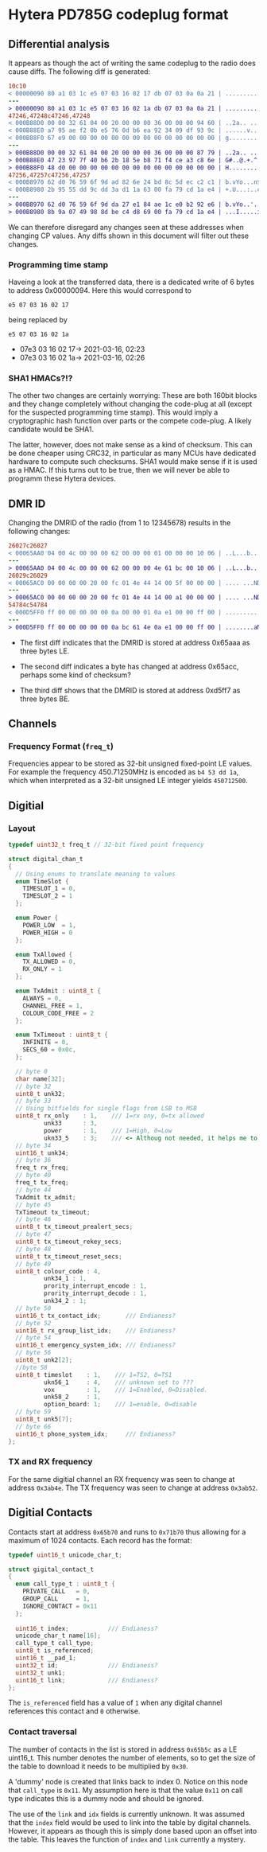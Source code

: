 # Hytera PD785G codeplug format

## Differential analysis

It appears as though the act of writing the same codeplug to the radio does
cause diffs. The following diff is generated:

```diff
10c10
< 00000090 80 a1 03 1c e5 07 03 16 02 17 db 07 03 0a 0a 21 | ...............!
---
> 00000090 80 a1 03 1c e5 07 03 16 02 1a db 07 03 0a 0a 21 | ...............!
47246,47248c47246,47248
< 000B88D0 00 00 32 61 04 00 20 00 00 00 36 00 00 00 94 60 | ..2a.. ...6....`
< 000B88E0 a7 95 ae f2 0b e5 76 0d b6 ea 92 34 09 df 93 9c | ......v....4....
< 000B88F0 67 e9 00 00 00 00 00 00 00 00 00 00 00 00 00 00 | g...............
---
> 000B88D0 00 00 32 61 04 00 20 00 00 00 36 00 00 00 87 79 | ..2a.. ...6....y
> 000B88E0 47 23 97 7f 40 b6 2b 18 5e b8 71 f4 ce a3 c8 6e | G#..@.+.^.q....n
> 000B88F0 48 d0 00 00 00 00 00 00 00 00 00 00 00 00 00 00 | H...............
47256,47257c47256,47257
< 000B8970 62 d0 76 59 6f 9d ad 82 6e 24 bd 8c 5d ec c2 c1 | b.vYo...n$..]...
< 000B8980 2b 95 55 dd 9c dd 3a d1 1a 63 00 fa 79 cd 1a e4 | +.U...:..c..y...
---
> 000B8970 62 d0 76 59 6f 9d da 27 e1 84 ae 1c e0 b2 92 e6 | b.vYo..'........
> 000B8980 8b 9a 07 49 98 8d be c4 d8 69 00 fa 79 cd 1a e4 | ...I.....i..y...
```

We can therefore disregard any changes seen at these addresses when changing CP
values.  Any diffs shown in this document will filter out these changes.

### Programming time stamp 
Haveing a look at the transferred data, there is a dedicated write of 6 bytes to address 
0x00000094. Here this would correspond to 
```
e5 07 03 16 02 17
```
being replaced by 
```
e5 07 03 16 02 1a
```
 - 07e3 03 16 02 17-> 2021-03-16, 02:23
 - 07e3 03 16 02 1a-> 2021-03-16, 02:26

### SHA1 HMACs?!?
The other two changes are certainly worrying: These are both 160bit blocks and they change completely without changing the code-plug at all (except for the suspected programming time stamp). This would imply a cryptographic hash function over parts or the compete code-plug. A likely candidate would be SHA1. 

The latter, however, does not make sense as a kind of checksum. This can be done cheaper using CRC32, in particular as many MCUs have dedicated hardware to compute such checksums. SHA1 would make sense if it is used as a HMAC. If this turns out to be true, then we will never be able to programm these Hytera devices.


## DMR ID

Changing the DMRID of the radio (from 1 to 12345678) results in the following
changes:

```diff
26027c26027
< 00065AA0 04 00 4c 00 00 00 62 00 00 00 01 00 00 00 10 06 | ..L...b.........
---
> 00065AA0 04 00 4c 00 00 00 62 00 00 00 4e 61 bc 00 10 06 | ..L...b...Na....
26029c26029
< 00065AC0 00 00 00 00 20 00 fc 01 4e 44 14 00 5f 00 00 00 | .... ...ND.._...
---
> 00065AC0 00 00 00 00 20 00 fc 01 4e 44 14 00 a1 00 00 00 | .... ...ND......
54784c54784
< 000D5FF0 ff 00 00 00 00 00 0a 00 00 01 0a e1 00 00 ff 00 | ................
---
> 000D5FF0 ff 00 00 00 00 00 0a bc 61 4e 0a e1 00 00 ff 00 | ........aN......

``` 

- The first diff indicates that the DMRID is stored at address 0x65aaa as three
  bytes LE.
  
- The second diff indicates a byte has changed at address 0x65acc, perhaps some
  kind of checksum?
  
- The third diff shows that the DMRID is stored at address 0xd5ff7 as three
  bytes BE.

## Channels
### Frequency Format (`freq_t`)

Frequencies appear to be stored as 32-bit unsigned fixed-point LE values. For
example the frequency 450.71250MHz is encoded as `b4 53 dd 1a`, which when
interpreted as a 32-bit unsigned LE integer yields `450712500`.

## Digitial
### Layout

```c
typedef uint32_t freq_t // 32-bit fixed point frequency

struct digital_chan_t
{
  // Using enums to translate meaning to values
  enum TimeSlot {
    TIMESLOT_1 = 0,
    TIMESLOT_2 = 1
  };

  enum Power {
    POWER_LOW  = 1,
    POWER_HIGH = 0
  };

  enum TxAllowed {
    TX_ALLOWED = 0,
    RX_ONLY = 1
  };

  enum TxAdmit : uint8_t {
    ALWAYS = 0,
    CHANNEL_FREE = 1,
    COLOUR_CODE_FREE = 2
  };

  enum TxTimeout : uint8_t {
    INFINITE = 0,
    SECS_60 = 0x0c,
  };

  // byte 0
  char name[32];
  // byte 32
  uint8_t unk32;
  // byte 33
  // Using bitfields for single flags from LSB to MSB
  uint8_t rx_only    : 1,    /// 1=rx ony, 0=tx allowed
          unk33      : 3,
          power      : 1,    /// 1=High, 0=Low
          ukn33_5    : 3;    /// <- Althoug not needed, it helps me to check whether I've got them all.
  // byte 34
  uint16_t unk34;
  // byte 36
  freq_t rx_freq;
  // byte 40
  freq_t tx_freq;
  // byte 44
  TxAdmit tx_admit; 
  // byte 45
  TxTimeout tx_timeout;
  // byte 46
  uint8_t tx_timeout_prealert_secs;
  // byte 47
  uint8_t tx_timeout_rekey_secs;
  // byte 48
  uint8_t tx_timeout_reset_secs;
  // byte 49
  uint8_t colour_code : 4,
          unk34_1 : 1,
          prority_interrupt_encode : 1,
          prority_interrupt_decode : 1,
          unk34_2 : 1;
  // byte 50
  uint16_t tx_contact_idx;       /// Endianess?
  // byte 52
  uint16_t rx_group_list_idx;    /// Endianess?
  // byte 54
  uint16_t emergency_system_idx; /// Endianess?
  // byte 56
  uint8_t unk2[2];
  //byte 58
  uint8_t timeslot    : 1,    /// 1=TS2, 0=TS1
          ukn56_1     : 4,    /// unknown set to ???
          vox         : 1,    /// 1=Enabled, 0=Disabled.
          unk58_2     : 1,
          option_board: 1;    /// 1=enable, 0=disable
  // byte 59
  uint8_t unk5[7];
  // byte 66
  uint16_t phone_system_idx;     /// Endianess?
};
```

### TX and RX frequency

For the same digitial channel an RX frequency was seen to change at address
`0x3ab4e`. The TX frequency was seen to change at address `0x3ab52`.

## Digitial Contacts

Contacts start at address `0x65b70` and runs to `0x71b70` thus allowing for a
maximum of 1024 contacts. Each record has the format:

```c
typedef uint16_t unicode_char_t;

struct gigital_contact_t
{
  enum call_type_t : uint8_t {
    PRIVATE_CALL   = 0,
    GROUP_CALL     = 1,
    IGNORE_CONTACT = 0x11
  };
  
  uint16_t index;           /// Endianess?
  unicode_char_t name[16];
  call_type_t call_type;    
  uint8_t is_referenced;
  uint16_t __pad_1;
  uint32_t id;              /// Endianess?
  uint32_t unk1;
  uint16_t link;            /// Endianess?
};

```

The `is_referenced` field has a value of `1` when any digital channel references
this contact and `0` otherwise.

### Contact traversal

The number of contacts in the list is stored in address `0x65b5c` as a LE
uint16_t. This number denotes the number of elements, so to get the size of the
table to download it needs to be multiplied by `0x30`.

A 'dummy' node is created that links back to index 0. Notice on this node that
`call_type` is `0x11`. My assumption here is that the value `0x11` on call type
indicates this is a dummy node and should be ignored.

The use of the `link` and `idx` fields is currently unknown. It was assumed that
the `index` field would be used to link into the table by digital channels.
However, it appears as though this is simply done based upon an offset into the
table. This leaves the function of `index` and `link` currently a mystery.
